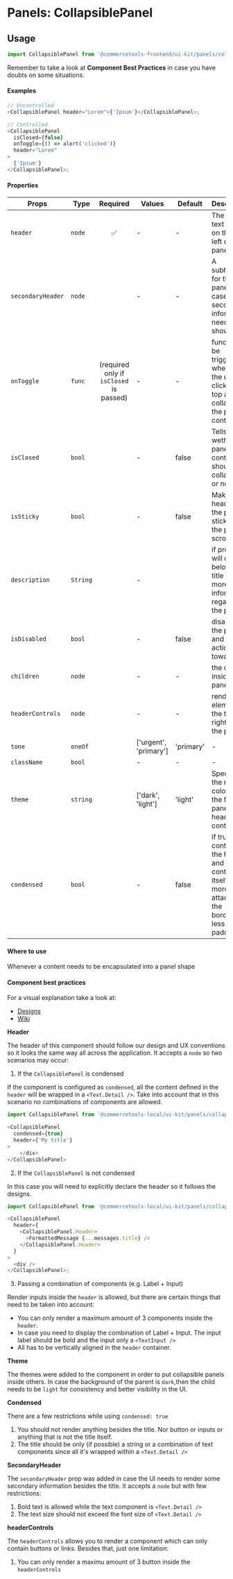 # Panels: CollapsiblePanel

## Usage

```js
import CollapsiblePanel from '@commercetools-frontend/ui-kit/panels/collapsible-panel';
```

Remember to take a look at **Component Best Practices** in case you have doubts on some situations.

#### Examples

```js
// Uncontrolled
<CollapsiblePanel header="Lorem">{'Ipsum'}</CollapsiblePanel>;

// Controlled
<CollapsiblePanel
  isClosed={false}
  onToggle={() => alert('clicked')}
  header="Lorem"
>
  {'Ipsum'}
</CollapsiblePanel>;
```

#### Properties

| Props             | Type     |                Required                 | Values                | Default   | Description                                                                                                     |
| ----------------- | -------- | :-------------------------------------: | --------------------- | --------- | --------------------------------------------------------------------------------------------------------------- |
| `header`          | `node`   |                   ✅                    | -                     | -         | The title text to go on the top left of the panel                                                               |
| `secondaryHeader` | `node`   |                                         | -                     | -         | A subheader for the panel in case some secondary information need to be showed                                  |  |
| `onToggle`        | `func`   | (required only if `isClosed` is passed) | -                     | -         | function to be triggered whenever the user clicks the top area to collapse the panel's content                  |
| `isClosed`        | `bool`   |                                         | -                     | false     | Tells wether the panel's content should be collapsed or not                                                     |
| `isSticky`        | `bool`   |                                         | -                     | false     | Makes the header of the panel sticky to the page's scroll                                                       |
| `description`     | `String` |                                         | -                     |           | if provided, will display below the title with more information regarding the panel                             |
| `isDisabled`      | `bool`   |                                         | -                     | false     | disables the panel and all actions towards it                                                                   |
| `children`        | `node`   |                                         | -                     | -         | the content inside the panel                                                                                    |
| `headerControls`  | `node`   |                                         | -                     | -         | renders an element on the top right part of the panel                                                           |
| `tone`            | `oneOf`  |                                         | ['urgent', 'primary'] | 'primary' | -                                                                                                               |
| `className`       | `bool`   |                                         | -                     | -         | -                                                                                                               |
| `theme`           | `string` |                                         | ['dark', 'light']     | 'light'   | Specifies the main colors of the for the panel header and container                                             |
| `condensed`       | `bool`   |                                         | -                     | false     | if true the content in the header and in the content itself will be more attached to the borders, less padding. |

#### Where to use

Whenever a content needs to be encapsulated into a panel shape

#### Component best practices

For a visual explanation take a look at:

- [Designs](https://projects.invisionapp.com/share/EMKHNWODTZA#/screens/299345214)
- [Wiki](https://wiki.commercetools.com/display/DD/Collapsible+Panel+-+Documentation)

**Header**

The header of this component should follow our design and UX conventions so it looks the same way all across the application. It accepts a `node` so two scenarios may occur:

1.  If the `CollapsiblePanel` is condensed

If the component is configured as `condensed`, all the content defined in the `header` will be wrapped in a `<Text.Detail />`. Take into account that in this scenario
no combinations of components are allowed.

```js
import CollapsiblePanel from '@commercetools-local/ui-kit/panels/collapsible-panel';

<CollapsiblePanel
  condensed={true}
  header={'My title'}
>
    </div>
</CollapsiblePanel>
```

2.  If the `CollapsiblePanel` is not condensed

In this case you will need to explicitly declare the header so it follows the designs.

```js
import CollapsiblePanel from '@commercetools-local/ui-kit/panels/collapsible-panel';

<CollapsiblePanel
  header={
    <CollapsiblePanel.Header>
      <FormattedMessage {...messages.title} />
    </CollapsiblePanel.Header>
  }
>
  <div />
</CollapsiblePanel>;
```

3.  Passing a combination of components (e.g. Label + Input)

Render inputs inside the `header` is allowed, but there are certain things that need to be taken into account:

- You can only render a maximum amount of 3 components inside the `header`.
- In case you need to display the combination of Label + Input. The input label should be bold and the input only a `<TextInput />`
- All has to be vertically aligned in the `header` container.

**Theme**

The themes were added to the component in order to put collapsible panels inside others. In case the background of the parent is `dark`,then the child needs to be `light` for consistency and better visibility in the UI.

**Condensed**

There are a few restrictions while using `condensed: true`

1.  You should not render anything besides the title. Nor button or inputs or anything that is not the title itself.
2.  The title should be only (if possible) a string or a combination of text components since all it's wrapped within a `<Text.Detail />`

**SecondaryHeader**

The `secondaryHeader` prop was added in case the UI needs to render some secondary information besides the title. It accepts a `node` but with few restrictions:

1.  Bold text is allowed while the text component is `<Text.Detail />`
2.  The text size should not exceed the font size of `<Text.Detail />`

**headerControls**

The `headerControls` allows you to render a component which can only contain buttons or links. Besides that, just one limitation:

1.  You can only render a maximu amount of 3 button inside the `headerControls`

